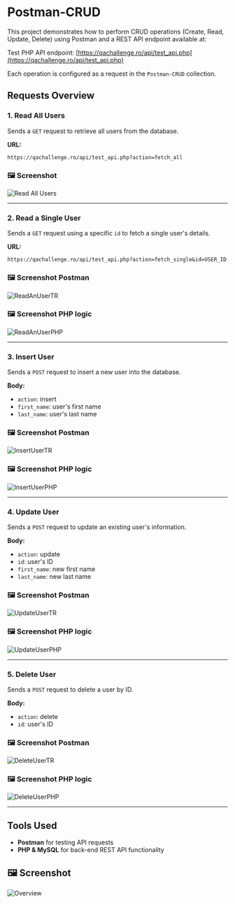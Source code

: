# Postman-CRUD

This project demonstrates how to perform CRUD operations (Create, Read, Update, Delete) using Postman and a REST API endpoint available at:

Test PHP API endpoint: [https://qachallenge.ro/api/test_api.php](https://qachallenge.ro/api/test_api.php)

Each operation is configured as a request in the `Postman-CRUD` collection.

## Requests Overview

### 1. Read All Users
Sends a `GET` request to retrieve all users from the database.

**URL:**
```
https://qachallenge.ro/api/test_api.php?action=fetch_all
```

### 🖼 Screenshot
![Read All Users](printscreen/ReadAllUsers.png)

---

### 2. Read a Single User
Sends a `GET` request using a specific `id` to fetch a single user's details.

**URL:**
```
https://qachallenge.ro/api/test_api.php?action=fetch_single&id=USER_ID
```

### 🖼 Screenshot Postman
![ReadAnUserTR](printscreen/ReadAnUserTR.png)

### 🖼 Screenshot PHP logic
![ReadAnUserPHP](printscreen/ReadAnUserPHP.png)

---

### 3. Insert User
Sends a `POST` request to insert a new user into the database.

**Body:**
- `action`: insert  
- `first_name`: user's first name  
- `last_name`: user's last name  

### 🖼 Screenshot Postman
![InsertUserTR](printscreen/InserUserTR.png)

### 🖼 Screenshot PHP logic
![InsertUserPHP](printscreen/InserUserPHP.png)

---

### 4. Update User
Sends a `POST` request to update an existing user's information.

**Body:**
- `action`: update  
- `id`: user's ID  
- `first_name`: new first name  
- `last_name`: new last name  

### 🖼 Screenshot Postman
![UpdateUserTR](printscreen/UpdateUserTR.png)

### 🖼 Screenshot PHP logic
![UpdateUserPHP](printscreen/UpdateUserPHP.png)

---

### 5. Delete User
Sends a `POST` request to delete a user by ID.

**Body:**
- `action`: delete  
- `id`: user's ID  

### 🖼 Screenshot Postman
![DeleteUserTR](printscreen/DeleteUserTR.png)

### 🖼 Screenshot PHP logic
![DeleteUserPHP](printscreen/DeleteUserPHP.png)

---

## Tools Used

- **Postman** for testing API requests  
- **PHP & MySQL** for back-end REST API functionality

## 🖼 Screenshot
![Overview](printscreen/PHPMyslRESTAPICRUD.png)
